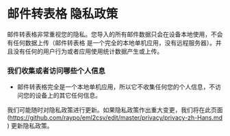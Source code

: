 # 邮件转表格 隐私政策

邮件转表格非常重视您的隐私。您导入的所有邮件数据只会在设备本地使用，不会有任何数据上传（邮件转表格 是一个完全的本地单机应用，没有远程服务器）。并且没有任何的用户行为或者应用使用统计数据产生或上传。

### 我们收集或者访问哪些个人信息

- 邮件转表格完全是一个本地单机应用，所以它不收集任何您的个人信息，不访问您的设备上的其它任何信息。

我们可能随时对隐私政策进行更新。如果隐私政策作出重大变更，我们将在此页面(https://github.com/raypo/eml2csv/edit/master/privacy/privacy-zh-Hans.md ) 更新隐私政策。
